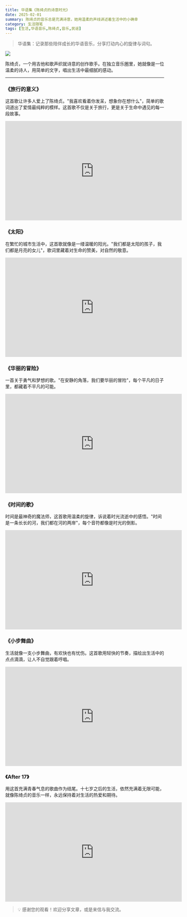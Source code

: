 ```yaml
---
title: 华语集《陈绮贞的诗意时光》
date: 2025-02-01
summary: 陈绮贞的音乐总是充满诗意，她用温柔的声线讲述着生活中的小确幸
category: 生活随笔
tags: [生活,华语音乐,陈绮贞,音乐,民谣]
---
```


> 华语集：记录那些陪伴成长的华语音乐，分享打动内心的旋律与词句。

![](https://blog-1259751088.cos.ap-shanghai.myqcloud.com/2025-02-03-12-12-01.png?imageSlim)

陈绮贞，一个用吉他和歌声织就诗意的创作歌手。在独立音乐圈里，她就像是一位温柔的诗人，用简单的文字，唱出生活中最细腻的感动。

---

### 《旅行的意义》

这首歌让许多人爱上了陈绮贞。"我喜欢看着你发呆，想象你在想什么"，简单的歌词道出了爱情最纯粹的模样。这首歌不仅是关于旅行，更是关于生命中遇见的每一段故事。

<iframe width="560" height="315" src="https://www.youtube.com/embed/jR74DTy0wTY?si=Q0aTJ_oebUAF_Hih" title="YouTube video player" frameborder="0" allow="accelerometer; autoplay; clipboard-write; encrypted-media; gyroscope; picture-in-picture; web-share" referrerpolicy="strict-origin-when-cross-origin" allowfullscreen></iframe>

### 《太阳》

在繁忙的城市生活中，这首歌就像是一缕温暖的阳光。"我们都是太阳的孩子，我们都是月亮的女儿"，歌词里藏着对生命的赞美，对自然的敬意。

<iframe width="560" height="315" src="https://www.youtube.com/embed/E9Ne1jVFiEY?si=JFoeFCaR120HbuOX" title="YouTube video player" frameborder="0" allow="accelerometer; autoplay; clipboard-write; encrypted-media; gyroscope; picture-in-picture; web-share" referrerpolicy="strict-origin-when-cross-origin" allowfullscreen></iframe>

### 《华丽的冒险》

一首关于勇气和梦想的歌。"在安静的角落，我们要华丽的冒险"，每个平凡的日子里，都藏着不平凡的可能。

<iframe width="560" height="315" src="https://www.youtube.com/embed/R12xOa5n9yo?si=HNJVr3f-lu0th2Jr" title="YouTube video player" frameborder="0" allow="accelerometer; autoplay; clipboard-write; encrypted-media; gyroscope; picture-in-picture; web-share" referrerpolicy="strict-origin-when-cross-origin" allowfullscreen></iframe>

### 《时间的歌》

时间是最神奇的魔法师，这首歌用温柔的旋律，诉说着时光流逝中的感悟。"时间是一条长长的河，我们都在河的两岸"，每个音符都像是时光的倒影。

<iframe width="560" height="315" src="https://www.youtube.com/embed/Ll9e-ZoyTws?si=oKKYMW7UlITIwUdn" title="YouTube video player" frameborder="0" allow="accelerometer; autoplay; clipboard-write; encrypted-media; gyroscope; picture-in-picture; web-share" referrerpolicy="strict-origin-when-cross-origin" allowfullscreen></iframe>

### 《小步舞曲》

生活就像一支小步舞曲，有欢快也有忧伤。这首歌用轻快的节奏，描绘出生活中的点点滴滴，让人不自觉跟着哼唱。

<iframe width="560" height="315" src="https://www.youtube.com/embed/1iujiTGBeaw?si=pzI-P2_YS6cVO_H-" title="YouTube video player" frameborder="0" allow="accelerometer; autoplay; clipboard-write; encrypted-media; gyroscope; picture-in-picture; web-share" referrerpolicy="strict-origin-when-cross-origin" allowfullscreen></iframe>

### 《After 17》

用这首充满青春气息的歌曲作为结尾。十七岁之后的生活，依然充满着无限可能，就像陈绮贞的音乐一样，永远保持着对生活的热爱和期待。

<iframe width="560" height="315" src="https://www.youtube.com/embed/s-6bZX1OUj8?si=8MN0PfsLq6CjPFAT" title="YouTube video player" frameborder="0" allow="accelerometer; autoplay; clipboard-write; encrypted-media; gyroscope; picture-in-picture; web-share" referrerpolicy="strict-origin-when-cross-origin" allowfullscreen></iframe>

> 💡 感谢您的观看！欢迎分享文章，或是来信与我交流。